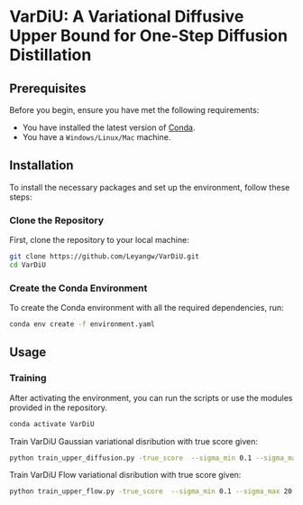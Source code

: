 # VarDiU: A Variational Diffusive Upper Bound for One-Step Diffusion Distillation

## Prerequisites

Before you begin, ensure you have met the following requirements:
* You have installed the latest version of [Conda](https://docs.conda.io/projects/conda/en/latest/user-guide/install/index.html).
* You have a `Windows/Linux/Mac` machine.

## Installation

To install the necessary packages and set up the environment, follow these steps:

### Clone the Repository

First, clone the repository to your local machine:

```bash
git clone https://github.com/Leyangw/VarDiU.git
cd VarDiU
```

### Create the Conda Environment

To create the Conda environment with all the required dependencies, run:

```bash
conda env create -f environment.yaml
```

## Usage


### Training
After activating the environment, you can run the scripts or use the modules provided in the repository. 
```bash
conda activate VarDiU
```

Train VarDiU Gaussian variational disribution with true score given:

```bash
python train_upper_diffusion.py -true_score  --sigma_min 0.1 --sigma_max 20 --power 2.0 --device cuda:0 --weight sigma2 --seed 0
```

Train VarDiU Flow variational disribution with true score given:

```bash
python train_upper_flow.py -true_score  --sigma_min 0.1 --sigma_max 20 --power 2.0 --device cuda:0 --weight sigma2 --seed 0 --flow_type NSF --flow_length 4
```